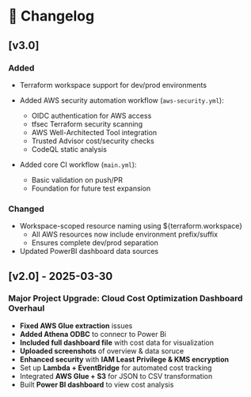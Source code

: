 # 📌 Changelog

## [v3.0]
### Added
- Terraform workspace support for dev/prod environments
- Added AWS security automation workflow (`aws-security.yml`):
  - OIDC authentication for AWS access
  - tfsec Terraform security scanning
  - AWS Well-Architected Tool integration
  - Trusted Advisor cost/security checks
  - CodeQL static analysis

- Added core CI workflow (`main.yml`):
  - Basic validation on push/PR
  - Foundation for future test expansion 

### Changed
- Workspace-scoped resource naming using ${terraform.workspace}
  - All AWS resources now include environment prefix/suffix
  - Ensures complete dev/prod separation
- Updated PowerBI dashboard data sources

## [v2.0] - 2025-03-30
### Major Project Upgrade: Cloud Cost Optimization Dashboard Overhaul
- **Fixed AWS Glue extraction** issues
- **Added Athena ODBC** to connecr to Power Bi
- **Included full dashboard file** with cost data for visualization
- **Uploaded screenshots** of overview & data soruce 
- **Enhanced security** with **IAM Least Privilege & KMS encryption**
- Set up **Lambda + EventBridge** for automated cost tracking
- Integrated **AWS Glue + S3** for JSON to CSV transformation
- Built **Power BI dashboard** to view cost analysis




